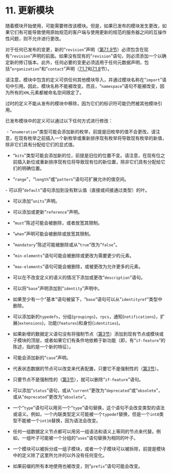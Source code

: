 # 11. 更新模块

随着模块开始使用，可能需要修改该模块。但是，如果已发布的模块发生更改，如果它们有可能导致使用原始规范的客户端与使用更新的规范的服务器之间的互操作性问题，则不允许进行更改。

对于任何已发布的变更，新的“`revision`”声明（[第7.1.9节](../section-7/7.1.md#719-revision声明)）必须包含在现有“`revision`”声明的前面。如果没有现有的“`revision`”语句，则必须添加一个以确定新的修订版本。此外，任何必要的变更必须适用于任何元数据声明，包括“`organization`”和“`contact`”声明（[7.1.7](../section-7/7.1.md#717-organization声明)和[7.1.8](../section-7/7.1.md#718-contact声明)节）。

请注意，模块中包含的定义可供任何其他模块导入，并通过模块名称在“`import`”语句中引用。因此，模块名称不能被改变。而且，“`namespace`”语句不能被改变，因为所有的`XML`元素都被命名空间限定了。

过时的定义不能从发布的模块中移除，因为它们的标识符可能仍然被其他模块引用。

已发布模块中的定义可以通过以下任何方式进行修改：

 - “`enumeration`”类型可能会添加新的枚举，前提是旧枚举的值不会更改。请注意，在现有枚举之前插入一个新枚举或重新排序现有枚举将导致现有枚举的新值，除非它们具有分配给它们的显式值。

- “`bits`”类型可能会添加新的位，前提是旧位的位置不变。请注意，在现有位之前插入新位或重新排序现有位将导致现有位的新位置，除非它们具有分配给它们的明确位置。

- “`range`”，“`length`”或“`pattern`”语句可扩展允许的值空间。

- 可以将“`default`”语句添加到没有默认值（直接或间接通过类型）的叶。

- 可以添加“`units`”声明。

- 可以添加或更新“`reference`”声明。

- “`must`”陈述可能会被删除，或者放宽其限制。

- “`when`”声明可能会被删除或放宽其限制。

- “`mandatory`”陈述可能被删除或从“`true`”改为“`false`”。

- “`min-elements`”语句可能会被删除或更改为需要更少的元素。

- “`max-elements`”语句可能会被删除，或被更改为允许更多的元素。

- 可以在不改变定义的语义的情况下添加或更改“`description`”语句。

- 可以将“`base`”声明添加到“`identity`”声明中。

- 如果至少有一个“基本”语句被留下，“`base`”语句可以从“`identityref`”类型中删除。

- 可以添加新的`typedefs`，分组(`groupings`)，`rpcs`，通知(`notifications`)，扩展(`extensions`)，功能(`features`)和身份(`identities`)。

- 如果新增的数据定义语句没有将强制节点（[第3节](../section-3/README.md)）添加到现有节点或模块或子模块的顶层，或者如果它们有条件地依赖于新功能（即，有“`if-feature`“的陈述，指的是一个新的特征）。

- 可能会添加新的“`case`”声明。

- 代表状态数据的节点可以改变来代表配置，只要它不是强制性的（[第3节](../section-3/README.md)）。

- 只要节点不是强制性的（[第3节](../section-3/README.md)），就可以删除“`if-feature`”语句。

- 可以添加“`status`”语句，或从“`current`”更改为“`deprecated`”或“`obsolete`”，或从“`deprecated`”更改为“`obsolete`”。

- 一个“`type`”语句可以用另一个“`type`”语句替换，这个语句不会改变类型的语法或语义。例如，一个内联类型定义可能被一个`typedef`替换，但是一个`int8`类型不能被一个`int16`替换，因为语法会改变。

- 任何一组数据定义节点都可以用另一组语法和语义上等同的节点来代替。例如，一组叶子可能被一个分组的“`uses`”语句替换为相同的叶子。

- 一个模块可以被拆分成一组子模块，或者一个子模块可以被拆除，前提是模块中的定义除了这里所允许的以外没有任何变化。

- 如果前缀的所有本地使用也被改变，则“`prefix`”语句可能会改变。
